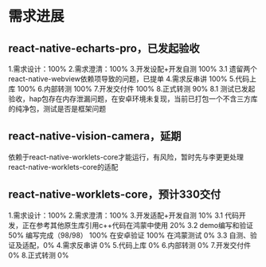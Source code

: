 # 需求进展

## react-native-echarts-pro，已发起验收

1.需求设计：100%
2.需求澄清：100%
3.开发设配+开发自测 100%
    3.1 遗留两个react-native-webview依赖项导致的问题，已提单
4.需求反串讲 100%
5.代码上库 100%
6.内部转测 100%
7.开发交付件 100%
8.正式转测 90%
    8.1 测试已发起验收，hap包存在内存泄漏问题，在安卓环境未复现，当前已打包一个不含三方库的纯净包，测试是否是框架问题

## react-native-vision-camera，延期

依赖于react-native-worklets-core才能运行，有风险，暂时先与李更更处理react-native-worklets-core的适配

## react-native-worklets-core，预计330交付

1.需求设计：100%
2.需求澄清：100%
3.开发适配+开发自测 10%
    3.1 代码开发，正在参考其他原生库引用c++代码在鸿蒙中使用 20%
    3.2 demo编写和验证 50%
          编写完成（98/98） 100%
          在安卓验证 100%
          在鸿蒙测试 0%
    3.3 自测、验证及适配，0%
4.需求反串讲 0%
5.代码上库 0%
6.内部转测 0%
7.开发交付件 0%
8.正式转测 0%